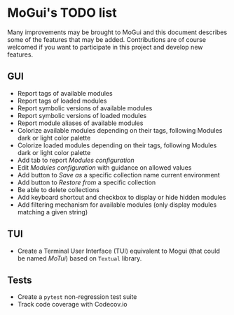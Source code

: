 MoGui's TODO list
=================

Many improvements may be brought to MoGui and this document describes some
of the features that may be added. Contributions are of course welcomed if you
want to participate in this project and develop new features.

GUI
---

* Report tags of available modules
* Report tags of loaded modules
* Report symbolic versions of available modules
* Report symbolic versions of loaded modules
* Report module aliases of available modules
* Colorize available modules depending on their tags, following Modules dark
  or light color palette
* Colorize loaded modules depending on their tags, following Modules dark or
  light color palette
* Add tab to report *Modules configuration*
* Edit *Modules configuration* with guidance on allowed values
* Add button to *Save as* a specific collection name current environment
* Add button to *Restore from* a specific collection
* Be able to delete collections
* Add keyboard shortcut and checkbox to display or hide hidden modules
* Add filtering mechanism for available modules (only display modules matching
  a given string)

TUI
---

* Create a Terminal User Interface (TUI) equivalent to Mogui (that could be
  named *MoTui*) based on `Textual` library.

Tests
-----

* Create a `pytest` non-regression test suite
* Track code coverage with Codecov.io
